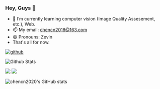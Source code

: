 ### Hey, Guys 👋
- 🌱 I’m currently learning computer vision (Image Quality Assesement, etc.), Web.
- 📫 My email: chencn2018@163.com
- 😄 Pronouns: Zevin
- That's all for now.

<a href="https://github.com/chencn2020">
        <img alt="github"
            src="https://img.shields.io/github/stars/chencn2020?affiliations=OWNER&color=%23ffe411&label=github%20stars&logo=github&logoColor=%23fffFF&style=flat" />
</a>
    
    
![Github Stats](https://github-readme-stats.vercel.app/api?username=chencn2020&bg_color=30,e96443,904e95&title_color=fff&text_color=fff)

![](https://raw.githubusercontent.com/chencn2020/github-stats-transparent/output/generated/overview.svg)
![](https://raw.githubusercontent.com/chencn2020/github-stats-transparent/output/generated/languages.svg)

![chencn2020's GitHub stats](https://github-readme-stats.vercel.app/api?username=chencn2020&count_private=true&show_icons=true&theme=dracula+)

